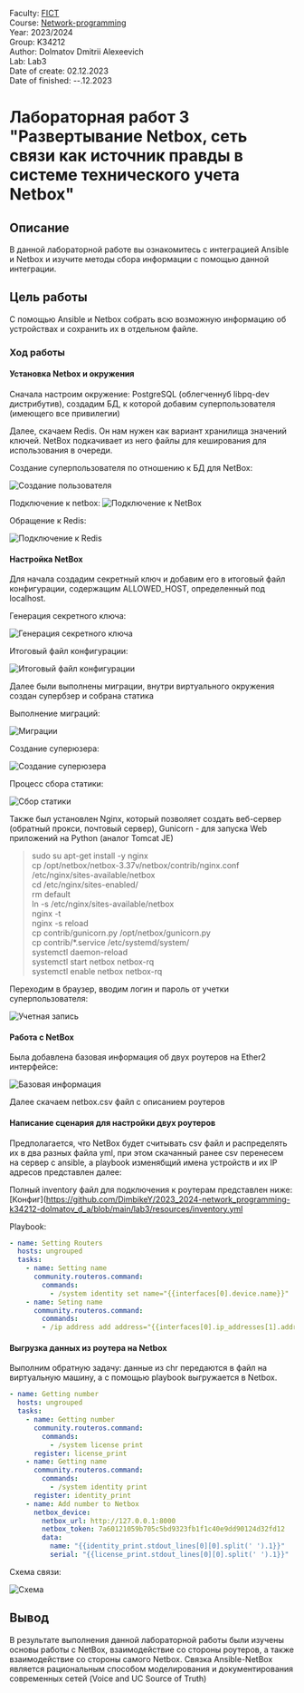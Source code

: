 Faculty: [FICT](https://fict.itmo.ru)  
Course: [Network-programming](https://itmo-ict-faculty.github.io/network-programming/)   
Year: 2023/2024  
Group: K34212  
Author: Dolmatov Dmitrii Alexeevich  
Lab: Lab3  
Date of create: 02.12.2023  
Date of finished: --.12.2023  

# Лабораторная работ 3 "Развертывание Netbox, сеть связи как источник правды в системе технического учета Netbox"  
## Описание  
В данной лабораторной работе вы ознакомитесь с интеграцией Ansible и Netbox и изучите методы сбора информации с помощью данной интеграции.  
## Цель работы  
С помощью Ansible и Netbox собрать всю возможную информацию об устройствах и сохранить их в отдельном файле.  
### Ход работы  
#### Установка Netbox и окружения
Сначала настроим окружение: PostgreSQL (облегченнуб libpq-dev дистрибутив), создадим БД, к которой добавим суперпользователя (имеющего все привилегии)

Далее, скачаем Redis. Он нам нужен как вариант хранилища значений ключей. NetBox подкачивает из него файлы для кеширования для использования в очереди.

Создание суперпользователя по отношению к БД для NetBox:

![Создание пользователя](https://github.com/DimbikeY/2023_2024-network_programming-k34212-dolmatov_d_a/blob/main/lab3/resources/Снимок%20экрана%202023-12-02%20193427.png)

Подключение к netbox:
![Подключение к NetBox](https://github.com/DimbikeY/2023_2024-network_programming-k34212-dolmatov_d_a/blob/main/lab3/resources/Снимок%20экрана%202023-12-02%20194211.png)

Обращение к Redis:

![Подключение к Redis](https://github.com/DimbikeY/2023_2024-network_programming-k34212-dolmatov_d_a/blob/main/lab3/resources/Снимок%20экрана%202023-12-02%20194806.png)  


#### Настройка NetBox
Для начала создадим секретный ключ и добавим его в итоговый файл конфигурации, содержащим ALLOWED_HOST, определенный под localhost.  

Генерация секретного ключа:

![Генерация секретного ключа](https://github.com/DimbikeY/2023_2024-network_programming-k34212-dolmatov_d_a/blob/main/lab3/resources/Снимок%20экрана%202023-12-02%20202111.png)

Итоговый файл конфигурации:

![Итоговый файл конфигурации](https://github.com/DimbikeY/2023_2024-network_programming-k34212-dolmatov_d_a/blob/main/lab3/resources/Снимок%20экрана%202023-12-02%20202617.png)

Далее были выполнены миграции, внутри виртуального окружения создан супербзер и собрана статика

Выполнение миграций:

![Миграции](https://github.com/DimbikeY/2023_2024-network_programming-k34212-dolmatov_d_a/blob/main/lab3/resources/Снимок%20экрана%202023-12-02%20202958.png)

Создание суперюзера:

![Создание суперюзера](https://github.com/DimbikeY/2023_2024-network_programming-k34212-dolmatov_d_a/blob/main/lab3/resources/Снимок%20экрана%202023-12-02%20203905.png)


Процесс сбора статики:

![Сбор статики](https://github.com/DimbikeY/2023_2024-network_programming-k34212-dolmatov_d_a/blob/main/lab3/resources/Снимок%20экрана%202023-12-02%20203950.png)


Также был установлен Nginx, который позволяет создать веб-сервер (обратный прокси, почтовый сервер), Gunicorn - для запуска Web приложений на Python (аналог Tomcat JE)
>sudo su
> apt-get install -y nginx  
> cp /opt/netbox/netbox-3.37v/netbox/contrib/nginx.conf /etc/nginx/sites-available/netbox  
> cd /etc/nginx/sites-enabled/  
> rm default  
> ln -s /etc/nginx/sites-available/netbox  
> nginx -t  
> nginx -s reload  
> cp contrib/gunicorn.py /opt/netbox/gunicorn.py  
> cp contrib/*.service /etc/systemd/system/  
> systemctl daemon-reload  
> systemctl start netbox netbox-rq  
> systemctl enable netbox netbox-rq

Переходим в браузер, вводим логин и пароль от учетки суперпользователя:

![Учетная запись](https://github.com/DimbikeY/2023_2024-network_programming-k34212-dolmatov_d_a/blob/main/lab3/resources/Снимок%20экрана%202023-12-02%20204601.png)  

#### Работа с NetBox
Была добавлена базовая информация об двух роутеров на Ether2 интерфейсе:

![Базовая информация](https://github.com/DimbikeY/2023_2024-network_programming-k34212-dolmatov_d_a/blob/main/lab3/resources/Снимок%20экрана%202023-12-02%20204900.png)  

Далее скачаем netbox.csv файл с описанием роутеров

#### Написание сценария для настройки двух роутеров
Предполагается, что NetBox будет считывать csv файл и распределять их в два разных файла yml, при этом скачанный ранее csv перенесем на сервер с ansible, а playbook изменябщий имена устройств и их IP адресов представлен далее:  

Полный inventory файл для подключения к роутерам представлен ниже: [Конфиг](https://github.com/DimbikeY/2023_2024-network_programming-k34212-dolmatov_d_a/blob/main/lab3/resources/inventory.yml 

Playbook:  
```yaml  
- name: Setting Routers  
  hosts: ungrouped  
  tasks:  
    - name: Setting name  
      community.routeros.command:  
        commands:  
          - /system identity set name="{{interfaces[0].device.name}}"  
    - name: Seting name  
      community.routeros.command:  
        commands:  
        - /ip address add address="{{interfaces[0].ip_addresses[1].address}}" interface="{{interfaces[0].display}}"  
```  
#### Выгрузка данных из роутера на Netbox
Выполним обратную задачу: данные из chr передаются в файл на виртуальную машину, а с помощью playbook выгружается в Netbox.

```yaml  
- name: Getting number
  hosts: ungrouped
  tasks:
    - name: Getting number
      community.routeros.command:
        commands:
          - /system license print
      register: license_print
    - name: Getting name
      community.routeros.command:
        commands:
          - /system identity print
      register: identity_print
    - name: Add number to Netbox
      netbox_device:
        netbox_url: http://127.0.0.1:8000
        netbox_token: 7a60121059b705c5bd9323fb1f1c40e9dd90124d32fd12
        data:
          name: "{{identity_print.stdout_lines[0][0].split(' ').1}}"
          serial: "{{license_print.stdout_lines[0][0].split(' ').1}}"
```
Схема связи:

![Схема](https://github.com/DimbikeY/2023_2024-network_programming-k34212-dolmatov_d_a/blob/main/lab2/resources/Схема_2.jpg)  


## Вывод
В результате выполнения данной лабораторной работы были изучены основы работы с NetBox, взаимодействие со стороны роутеров, а также взаимодействие со стороны самого Netbox. Связка Ansible-NetBox является рациональным способом моделирования и документирования современных сетей (Voice and UC Source of Truth)
